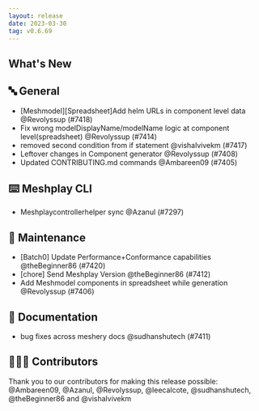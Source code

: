 ```yaml
---
layout: release
date: 2023-03-30
tag: v0.6.69
---
```


## What's New
## 🔤 General
- [Meshmodel][Spreadsheet]Add helm URLs in component level data @Revolyssup (#7418)
- Fix wrong modelDisplayName/modelName logic at component level(spreadsheet) @Revolyssup (#7414)
- removed second condition from if statement @vishalvivekm (#7417)
- Leftover changes in Component generator @Revolyssup (#7408)
- Updated CONTRIBUTING.md commands @Ambareen09 (#7405)

## ⌨️ Meshplay CLI

- Meshplaycontrollerhelper sync @Azanul (#7297)

## 🧰 Maintenance

- [Batch0] Update Performance+Conformance capabilities @theBeginner86 (#7420)
- [chore] Send Meshplay Version @theBeginner86 (#7412)
- Add Meshmodel components in spreadsheet while generation @Revolyssup (#7406)

## 📖 Documentation

- bug fixes across meshery docs @sudhanshutech (#7411)

## 👨🏽‍💻 Contributors

Thank you to our contributors for making this release possible:
@Ambareen09, @Azanul, @Revolyssup, @leecalcote, @sudhanshutech, @theBeginner86 and @vishalvivekm
